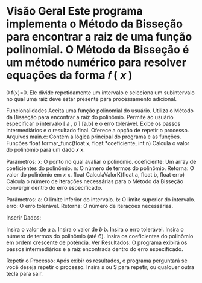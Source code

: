 Visão Geral
Este programa implementa o Método da Bisseção para encontrar a raiz de uma função polinomial. O Método da Bisseção é um método numérico para resolver equações da forma 
𝑓
(
𝑥
)
=
0
f(x)=0. Ele divide repetidamente um intervalo e seleciona um subintervalo no qual uma raiz deve estar presente para processamento adicional.

Funcionalidades
Aceita uma função polinomial do usuário.
Utiliza o Método da Bisseção para encontrar a raiz do polinômio.
Permite ao usuário especificar o intervalo 
[
𝑎
,
𝑏
]
[a,b] e o erro tolerável.
Exibe os passos intermediários e o resultado final.
Oferece a opção de repetir o processo.
Arquivos
main.c: Contém a lógica principal do programa e as funções.
Funções
float formar_func(float x, float *coeficiente, int n)
Calcula o valor do polinômio para um dado 
𝑥
x.

Parâmetros:
x: O ponto no qual avaliar o polinômio.
coeficiente: Um array de coeficientes do polinômio.
n: O número de termos do polinômio.
Retorna: O valor do polinômio em 
𝑥
x.
float CalculaValorK(float a, float b, float erro)
Calcula o número de iterações necessárias para o Método da Bisseção convergir dentro do erro especificado.

Parâmetros:
a: O limite inferior do intervalo.
b: O limite superior do intervalo.
erro: O erro tolerável.
Retorna: O número de iterações necessárias.

Inserir Dados:

Insira o valor de 
𝑎
a.
Insira o valor de 
𝑏
b.
Insira o erro tolerável.
Insira o número de termos do polinômio (até 6).
Insira os coeficientes do polinômio em ordem crescente de potência.
Ver Resultados:
O programa exibirá os passos intermediários e a raiz encontrada dentro do erro especificado.

Repetir o Processo:
Após exibir os resultados, o programa perguntará se você deseja repetir o processo. Insira s ou S para repetir, ou qualquer outra tecla para sair.
